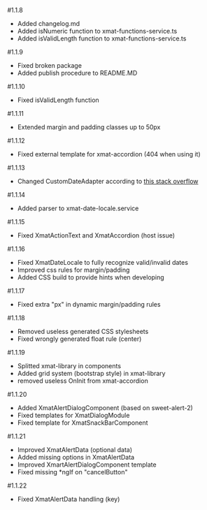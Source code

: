 #1.1.8
* Added changelog.md
* Added isNumeric function to xmat-functions-service.ts
* Added isValidLength function to xmat-functions-service.ts

#1.1.9
* Fixed broken package
* Added publish procedure to README.MD

#1.1.10
* Fixed isValidLength function

#1.1.11
* Extended margin and padding classes up to 50px

#1.1.12
* Fixed external template for xmat-accordion (404 when using it)

#1.1.13
* Changed CustomDateAdapter according to [this stack overflow](https://stackoverflow.com/questions/48762645/material-datepicker-parses-incorrectly-if-user-write-date-in-input)

#1.1.14
* Added parser to xmat-date-locale.service

#1.1.15
* Fixed XmatActionText and XmatAccordion (host issue)

#1.1.16
* Fixed XmatDateLocale to fully recognize valid/invalid dates
* Improved css rules for margin/padding
* Added CSS build to provide hints when developing

#1.1.17
* Fixed extra "px" in dynamic margin/padding rules

#1.1.18
* Removed useless generated CSS stylesheets
* Fixed wrongly generated float rule (center)

#1.1.19
* Splitted xmat-library in components
* Added grid system (bootstrap style) in xmat-library
* removed useless OnInit from xmat-accordion

#1.1.20
* Added XmatAlertDialogComponent (based on sweet-alert-2)
* Fixed templates for XmatDialogModule
* Fixed template for XmatSnackBarComponent

#1.1.21
* Improved XmatAlertData (optional data)
* Added missing options in XmatAlertData
* Improved XmartAlertDialogComponent template
* Fixed missing *ngIf on "cancelButton"

#1.1.22
* Fixed XmatAlertData handling (key)
